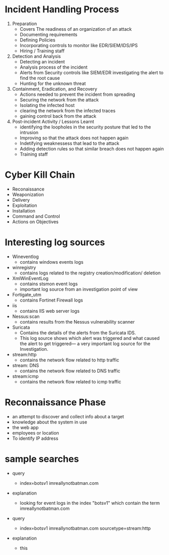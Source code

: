 # Incident Handling Process
1. Preparation
	- Covers The readiness of an organization of an attack
	- Documenting requirements
	- Defining Policies
	- Incorporating controls to monitor like EDR/SIEM/IDS/IPS
	- Hiring / Training staff
2. Detection and Analysis
	- Detecting an incident
	- Analysis process of the incident
	- Alerts from Security controls like SIEM/EDR investigating the alert to find the root cause
	- Hunting for the unknown threat
3. Containment, Eradication, and Recovery
	- Actions needed to prevent the incident from spreading
	- Securing the network from the attack
	- Isolating the infected host
	- clearing the network from the infected traces
	- gaining control back from the attack
4. Post-incident Activity / Lessons Learnt
	- identifying the loopholes in the security posture that led to the intrusion
	- Improving so that the attack does not happen again 
	- Indetifying weaknessess that lead to the attack
	- Adding detection rules so that similar breach does not happen again
	- Training staff

# Cyber Kill Chain
- Reconaissance
- Weaponization
- Delivery
- Exploitation
- Installation
- Command and Control
- Actions on Objectives

# Interesting log sources
- Wineventlog
	- contains windows events logs
- winregistry
	- contains logs related to the registry creation/modification/ deletion
- XmlWinEventLog
	- contains stsmon event logs
	- important log source from an investigation point of view
- Fortigate_utm
	- contains Fortinet Firewall logs
- iis
	- contains IIS web server logs
- Nessus:scan
	- contains results from the Nessus vulnerability scanner
- Suricata
	- Contains the details of the alerts from the Suricata IDS.
	- This log source shows which alert was triggered and what caused the alert to get triggered— a very important log source for the Investigation.
- stream:http
	-  contains the network flow related to http traffic
- stream: DNS
	- contains the network flow related to DNS traffic
- stream:icmp
	- contains the network flow related to icmp traffic

# Reconnaissance Phase
- an attempt to discover and collect info about a target
- knowledge about the system in use
- the web app
- employees or location
- To identify IP address 

# sample searches
- query
	- index=botsv1 imreallynotbatman.com
- explanation
	- looking for event logs in the index "botsv1" which contain the term imreallynotbatman.com

- query
	-  index=botsv1 imreallynotbatman.com sourcetype=stream:http
- explanation
	- this 











